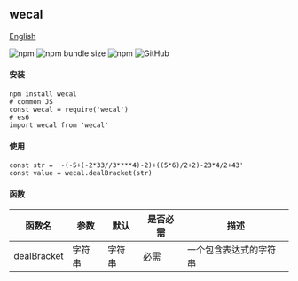 ## wecal

[English](./README.md 'English')

![npm](https://img.shields.io/npm/v/wecal) ![npm bundle size](https://img.shields.io/bundlephobia/min/wecal) ![npm](https://img.shields.io/npm/dt/wecal) ![GitHub](https://img.shields.io/github/license/ougege/npm_package)

#### 安装
```SHELL
npm install wecal
# common JS
const wecal = require('wecal')
# es6
import wecal from 'wecal'
```

#### 使用
```JS
const str = '-(-5+(-2*33//3****4)-2)+((5*6)/2+2)-23*4/2+43'
const value = wecal.dealBracket(str)
```

#### 函数

函数名|参数|默认|是否必需|描述|
--|--|--|--|--|
dealBracket|字符串|字符串|必需|一个包含表达式的字符串|
